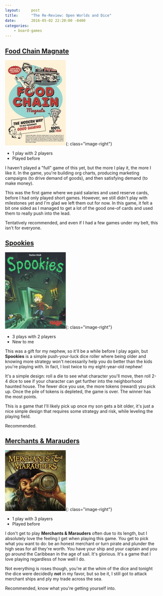 ```yaml
---
layout:     post
title:      "The Re-Review: Open Worlds and Dice"
date:       2016-05-02 22:20:00 -0400
categories:
    - board-games
---
```

## [Food Chain Magnate](https://boardgamegeek.com/boardgame/175914/food-chain-magnate)

![Food Chain Magnate](/assets/images/covers/food-chain-magnate.jpg){: class="image-right"}

- 1 play with 2 players
- Played before

I haven't played a "full" game of this yet, but the more I play it, the more I like it. In the game, you're building org charts, producing marketing campaigns (to drive demand of goods), and then satisfying demand (to make money).

This was the first game where we paid salaries and used reserve cards, before I had only played short games. However, we still didn't play with milestones yet and I'm glad we left them out for now. In this game, it felt a bit one sided as I managed to get a lot of the good one-of cards and used them to really push into the lead.

Tentatively recommended, and even if I had a few games under my belt, this isn't for everyone.

## [Spookies](https://boardgamegeek.com/boardgame/183264/spookies)

![Spookies](/assets/images/covers/spookies.jpg){: class="image-right"}

- 3 plays with 2 players
- New to me

This was a gift for my nephew, so it'll be a while before I play again, but **Spookies** is a simple push-your-luck dice roller where being older and knowing more strategy won't necessarily help you do better than the kids you're playing with. In fact, I lost twice to my eight-year-old nephew!

It's a simple design: roll a die to see what character you'll move, then roll 2-4 dice to see if your character can get further into the neighborhood haunted house. The fewer dice you use, the more tokens (reward) you pick up. Once the pile of tokens is depleted, the game is over. The winner has the most points.

This is a game that I'll likely pick up once my son gets a bit older, it's just a nice simple design that requires some strategy and risk, while leveling the playing field.

Recommended.

## [Merchants & Marauders](https://boardgamegeek.com/boardgame/25292/merchants-marauders)

![Merchants & Marauders](/assets/images/covers/merchants-marauders.jpg){: class="image-right"}

- 1 play with 3 players
- Played before

I don't get to play **Merchants & Marauders** often due to its length, but I absolutely love the feeling I get when playing this game. You get to pick what you want to do: be an honest merchant or turn pirate and plunder the high seas for all they're worth. You have your ship and your captain and you go around the Caribbean in the age of sail. It's glorious. It's a game that I love playing regardless of how well I do.

Not everything is roses though, you're at the whim of the dice and tonight the dice were decidedly **not** in my favor, but so be it, I still got to attack merchant ships and ply my trade across the sea.

Recommended, know what you're getting yourself into.
